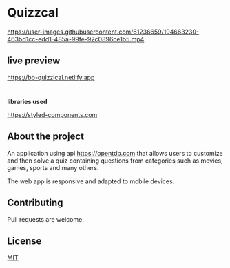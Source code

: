 # Quizzcal 

https://user-images.githubusercontent.com/61236659/194663230-463bd1cc-edd1-485a-99fe-92c0896ce1b5.mp4

## live preview
https://bb-quizzical.netlify.app

#

**libraries used**

https://styled-components.com


## About the project

An application using api https://opentdb.com that allows users to customize and then solve a quiz containing questions from categories such as movies, games, sports and many others.

The web app is responsive and adapted to mobile devices.

## Contributing
Pull requests are welcome.

## License
[MIT](https://choosealicense.com/licenses/mit/)
